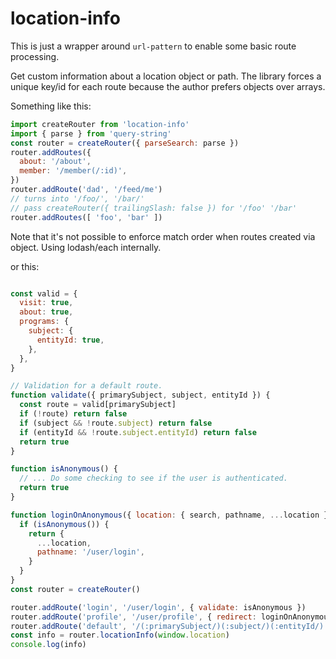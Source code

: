 # location-info

This is just a wrapper around `url-pattern` to enable some basic route processing.

Get custom information about a location object or path. The library forces a unique key/id for each route because the author prefers objects over arrays.

Something like this:

```javascript
import createRouter from 'location-info'
import { parse } from 'query-string'
const router = createRouter({ parseSearch: parse })
router.addRoutes({
  about: '/about',
  member: '/member(/:id)',
})
router.addRoute('dad', '/feed/me')
// turns into '/foo/', '/bar/'
// pass createRouter({ trailingSlash: false }) for '/foo' '/bar'
router.addRoutes([ 'foo', 'bar' ])
```
Note that it's not possible to enforce match order when routes created via object. Using lodash/each internally.

or this:

```javascript

const valid = {
  visit: true,
  about: true,
  programs: {
    subject: {
      entityId: true,
    },
  },
}

// Validation for a default route.
function validate({ primarySubject, subject, entityId }) {
  const route = valid[primarySubject]
  if (!route) return false
  if (subject && !route.subject) return false
  if (entityId && !route.subject.entityId) return false
  return true
}

function isAnonymous() {
  // ... Do some checking to see if the user is authenticated.
  return true
}

function loginOnAnonymous({ location: { search, pathname, ...location } }, route) {
  if (isAnonymous()) {
    return {
      ...location,
      pathname: '/user/login',
    }
  }
}
const router = createRouter()

router.addRoute('login', '/user/login', { validate: isAnonymous })
router.addRoute('profile', '/user/profile', { redirect: loginOnAnonymous })
router.addRoute('default', '/(:primarySubject/)(:subject/)(:entityId/)', { validate })
const info = router.locationInfo(window.location)
console.log(info)

```
